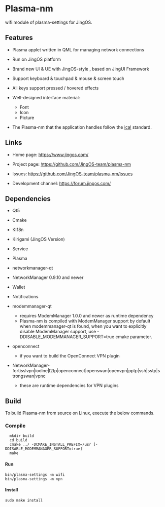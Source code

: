 # Plasma-nm

wifi module of plasma-settings for JingOS.



## Features

* Plasma applet written in QML for managing network connections

* Run on JingOS platform

* Brand new UI & UE with JingOS-style , based on JingUI Framework

* Support keyboard & touchpad & mouse & screen touch

* All keys support pressed / hovered effects

* Well-designed interface material:

  * Font
  * Icon
  * Picture
  
* The Plasma-nm that the application handles follow the [ical](https://tools.ietf.org/html/rfc5545) standard.



## Links

* Home page: https://www.jingos.com/

* Project page: https://github.com/JingOS-team/plasma-nm

* Issues: https://github.com/JingOS-team/plasma-nm/issues

* Development channel: https://forum.jingos.com/



## Dependencies

* Qt5 

* Cmake

* KI18n

* Kirigami (JingOS Version)

* Service

* Plasma

* networkmanager-qt
 
* NetworkManager 0.9.10 and newer

* Wallet

* Notifications

* modemmanager-qt
  - requires ModemManager 1.0.0 and newer as runtime dependency
  - Plasma-nm is compiled with ModemManager support by default when modemmanager-qt is found,
    when you want to explicitly disable ModemManager support, use -DDISABLE_MODEMMANAGER_SUPPORT=true cmake parameter.

* openconnect
  - if you want to build the OpenConnect VPN plugin

* NetworkManager-fortisslvpn|iodine|l2tp|openconnect|openswan|openvpn|pptp|ssh|sstp|strongswan|vpnc
  - these are runtime dependencies for VPN plugins



## Build

To build Plasma-nm from source on Linux, execute the below commands.



### Compile

```
  mkdir build
  cd build
  cmake ../ -DCMAKE_INSTALL_PREFIX=/usr [-DDISABLE_MODEMMANAGER_SUPPORT=true]
  make
```



#### Run

```
bin/plasma-settings -m wifi
bin/plasma-settings -m vpn
```



#### Install

```
sudo make install
```

